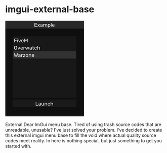 # imgui-external-base
![base](image.png)

External Dear ImGui menu base. Tired of using trash source codes that are unreadable, unusable? I've just solved your problem. I've decided to create this external imgui menu base to fill the void where actual quality source codes meet reality. In here is nothing special, but just something to get you started with. 
